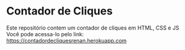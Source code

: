 # Contador de Cliques

Este repositório contem um contador de cliques em HTML, CSS e JS<br>
Você pode acessa-lo pelo link: <https://contadordecliquesrenan.herokuapp.com>
